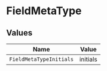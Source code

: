 # FieldMetaType


## Values

| Name                    | Value                   |
| ----------------------- | ----------------------- |
| `FieldMetaTypeInitials` | initials                |